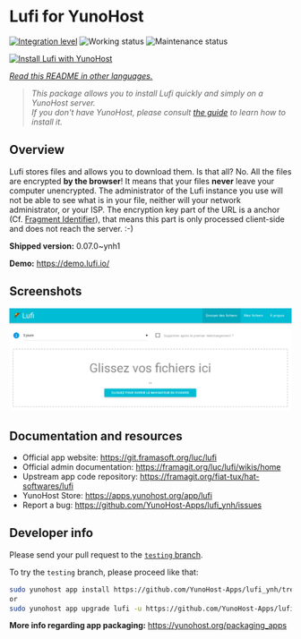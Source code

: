 <!--
N.B.: This README was automatically generated by <https://github.com/YunoHost/apps/tree/master/tools/readme_generator>
It shall NOT be edited by hand.
-->

# Lufi for YunoHost

[![Integration level](https://apps.yunohost.org/badge/integration/lufi)](https://ci-apps.yunohost.org/ci/apps/lufi/)
![Working status](https://apps.yunohost.org/badge/state/lufi)
![Maintenance status](https://apps.yunohost.org/badge/maintained/lufi)

[![Install Lufi with YunoHost](https://install-app.yunohost.org/install-with-yunohost.svg)](https://install-app.yunohost.org/?app=lufi)

*[Read this README in other languages.](./ALL_README.md)*

> *This package allows you to install Lufi quickly and simply on a YunoHost server.*  
> *If you don't have YunoHost, please consult [the guide](https://yunohost.org/install) to learn how to install it.*

## Overview

Lufi stores files and allows you to download them. Is that all? No. All the files are encrypted **by the browser**! It means that your files **never** leave your computer unencrypted.
The administrator of the Lufi instance you use will not be able to see what is in your file, neither will your network administrator, or your ISP.
The encryption key part of the URL is a anchor (Cf. [Fragment Identifier](https://en.wikipedia.org/wiki/Fragment_identifier)), that means this part is only processed client-side and does not reach the server. :-)


**Shipped version:** 0.07.0~ynh1

**Demo:** <https://demo.lufi.io/>

## Screenshots

![Screenshot of Lufi](./doc/screenshots/screenshot_lufi_1.png)

## Documentation and resources

- Official app website: <https://git.framasoft.org/luc/lufi>
- Official admin documentation: <https://framagit.org/luc/lufi/wikis/home>
- Upstream app code repository: <https://framagit.org/fiat-tux/hat-softwares/lufi>
- YunoHost Store: <https://apps.yunohost.org/app/lufi>
- Report a bug: <https://github.com/YunoHost-Apps/lufi_ynh/issues>

## Developer info

Please send your pull request to the [`testing` branch](https://github.com/YunoHost-Apps/lufi_ynh/tree/testing).

To try the `testing` branch, please proceed like that:

```bash
sudo yunohost app install https://github.com/YunoHost-Apps/lufi_ynh/tree/testing --debug
or
sudo yunohost app upgrade lufi -u https://github.com/YunoHost-Apps/lufi_ynh/tree/testing --debug
```

**More info regarding app packaging:** <https://yunohost.org/packaging_apps>
